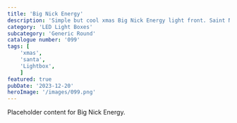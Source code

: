 ```yaml
---
title: 'Big Nick Energy'
description: 'Simple but cool xmas Big Nick Energy light front. Saint Nick pops out in this front. To be used with the generic round housing.'
category: 'LED Light Boxes'
subcategory: 'Generic Round'
catalogue number: '099'
tags: [
    'xmas', 
    'santa',
    'Lightbox', 
    ]
featured: true
pubDate: '2023-12-20'
heroImage: '/images/099.png'
---
```


Placeholder content for Big Nick Energy.
